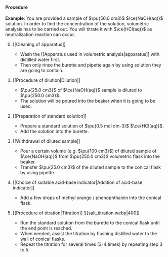 #### Procedure
**Example**: You are provided a sample of $\pu{50.0 cm3}$ $\ce{NaOH(aq)}$ solution. In order to find the concentration of the solution, volumetric analysis has to be carried out. You will titrate it with $\ce{HCl(aq)}$ as neutralization reaction can occur.

0. [[Cleaning of apparatus]]
	- Wash the [[Apparatus used in volumetric analysis|apparatus]] with distilled water first.
	- Then only rinse the burette and pipette again by using solution they are going to contain.

1. [[Procedure of dilution|Dilution]]
	- $\pu{25.0 cm3}$ of $\ce{NaOH(aq)}$ sample is diluted to $\pu{250.0 cm3}$.
	- The solution will be poured into the beaker when it is going to be used.

2. [[Preparation of standard solution]]
	- Prepare a standard solution of $\pu{0.5 mol dm-3}$ $\ce{HCl(aq)}$.
	- Add the solution into the burette.

3. [[Withdrawal of diluted sample]]
	- Pour a certain volume (e.g. $\pu{100 cm3}$) of diluted sample of $\ce{NaOH(aq)}$ from $\pu{250.0 cm3}$ volumetric flask into the beaker.
	- Transfer $\pu{25.0 cm3}$ of the diluted sample to the conical flask by using pipette.

4. [[Choice of suitable acid-base indicator|Addition of acid-base indicator]]
	- Add a few drops of methyl orange / phenophthalein into the conical flask.

5. [[Procedure of titration|Titration]]
   ![[salt_titration.webp|400]]
	- Run the standard solution from the burette to the conical flask until the end point is reached.
	- When needed, assist the titration by flushing distilled water to the wall of conical flasks.
	- Repeat the titration for several times (3-4 times) by repeating step 3 to 5.

